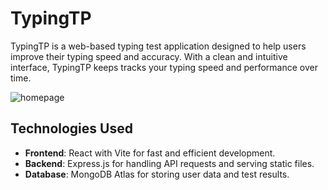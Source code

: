 # TypingTP

TypingTP is a web-based typing test application designed to help users improve their typing speed and accuracy. With a clean and intuitive interface, TypingTP keeps tracks your typing speed and performance over time.

![homepage](https://github.com/user-attachments/assets/ffa49ed7-2570-4d82-805e-1ad0a284ac93)

## Technologies Used

- **Frontend**: React with Vite for fast and efficient development.
- **Backend**: Express.js for handling API requests and serving static files.
- **Database**: MongoDB Atlas for storing user data and test results.

